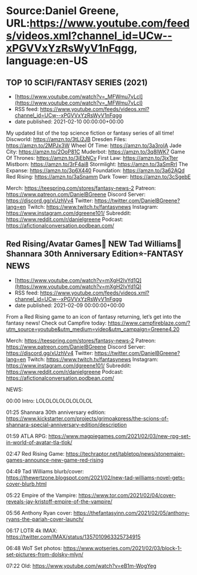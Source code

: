 # Source:Daniel Greene, URL:https://www.youtube.com/feeds/videos.xml?channel_id=UCw--xPGVVxYzRsWyV1nFqgg, language:en-US

## TOP 10 SCIFI/FANTASY SERIES (2021)
 - [https://www.youtube.com/watch?v=_MFWmu7vLcI](https://www.youtube.com/watch?v=_MFWmu7vLcI)
 - RSS feed: https://www.youtube.com/feeds/videos.xml?channel_id=UCw--xPGVVxYzRsWyV1nFqgg
 - date published: 2021-02-10 00:00:00+00:00

My updated list of the top science fiction or fantasy series of all time! 
Discworld: https://amzn.to/3tLi2JB 
Dresden Files: https://amzn.to/2MPJx3W 
Wheel Of Time: https://amzn.to/3a3roIA 
Jade City: https://amzn.to/2OoP81C 
Muderbot: https://amzn.to/3q8lWK7 
Game Of Thrones: https://amzn.to/3jEbNCv
First Law: https://amzn.to/3jxTter 
Mistborn: https://amzn.to/3rF4ai8 
Stormlight: https://amzn.to/3aSmRrI
The Expanse: https://amzn.to/3p6X440 
Foundation: https://amzn.to/3a62AQd
Red Rising: https://amzn.to/3aSnamm 
Dark Tower: https://amzn.to/3cSgebE 

Merch: https://teespring.com/stores/fantasy-news-2
Patreon: https://www.patreon.com/DanielBGreene
Discord Server: https://discord.gg/xUzhVv4
Twitter: https://twitter.com/DanielBGreene?lang=en
Twitch: https://www.twitch.tv/fantasynews
Instagram: https://www.instagram.com/dgreene101/
Subreddit: https://www.reddit.com/r/danielgreene
Podcast: https://afictionalconversation.podbean.com/

## Red Rising/Avatar Games🎲 NEW Tad Williams📙 Shannara 30th Anniversary Edition⭐-FANTASY NEWS
 - [https://www.youtube.com/watch?v=mXgH2IvYd1Q](https://www.youtube.com/watch?v=mXgH2IvYd1Q)
 - RSS feed: https://www.youtube.com/feeds/videos.xml?channel_id=UCw--xPGVVxYzRsWyV1nFqgg
 - date published: 2021-02-09 00:00:00+00:00

From a Red Rising game to an icon of fantasy returning, let’s get into the fantasy news! 
Check out Campfire today: https://www.campfireblaze.com/?utm_source=youtube&utm_medium=video&utm_campaign=Greene4.20

Merch: https://teespring.com/stores/fantasy-news-2
Patreon: https://www.patreon.com/DanielBGreene
Discord Server: https://discord.gg/xUzhVv4
Twitter: https://twitter.com/DanielBGreene?lang=en
Twitch: https://www.twitch.tv/fantasynews
Instagram: https://www.instagram.com/dgreene101/
Subreddit: https://www.reddit.com/r/danielgreene
Podcast: https://afictionalconversation.podbean.com/

NEWS:

00:00 Intro: LOLOLOLOLOLOLOLOL

01:25 Shannara 30th anniversary edition: https://www.kickstarter.com/projects/grimoakpress/the-scions-of-shannara-special-anniversary-edition/description 

01:59 ATLA RPG: https://www.magpiegames.com/2021/02/03/new-rpg-set-in-world-of-avatar-tla-tlok/ 

02:47 Red Rising Game: https://techraptor.net/tabletop/news/stonemaier-games-announce-new-game-red-rising 

04:49 Tad Williams blurb/cover: https://thewertzone.blogspot.com/2021/02/new-tad-williams-novel-gets-cover-blurb.html 

05:22 Empire of the Vampire: https://www.tor.com/2021/02/04/cover-reveals-jay-kristoff-empire-of-the-vampire/

05:56 Anthony Ryan cover: https://thefantasyinn.com/2021/02/05/anthony-ryans-the-pariah-cover-launch/ 

06:17 LOTR 4k IMAX: https://twitter.com/IMAX/status/1357010963325734915 

06:48 WoT Set photos: https://www.wotseries.com/2021/02/03/block-1-set-pictures-from-dolsky-mlyn/ 

07:22 Old: https://www.youtube.com/watch?v=eB1m-WogYeg

